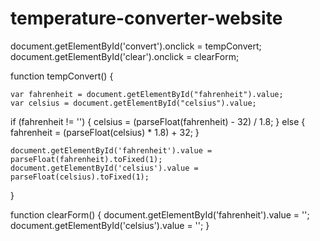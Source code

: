 # temperature-converter-website
document.getElementById('convert').onclick = tempConvert;
document.getElementById('clear').onclick = clearForm;

function tempConvert() {
    
    var fahrenheit = document.getElementById("fahrenheit").value;
    var celsius = document.getElementById("celsius").value;
  
  if (fahrenheit != '') {
        celsius = (parseFloat(fahrenheit) - 32) / 1.8;
    } else {
        fahrenheit = (parseFloat(celsius) * 1.8) + 32;
    }
  


    document.getElementById('fahrenheit').value = parseFloat(fahrenheit).toFixed(1);
    document.getElementById('celsius').value = parseFloat(celsius).toFixed(1);
}


function clearForm() {
    document.getElementById('fahrenheit').value = '';
    document.getElementById('celsius').value = '';
} 



